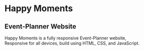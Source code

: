  <h1> Happy Moments</h1> 
 <h2>Event-Planner Website</h2>
<p>Happy Moments is a fully responsive Event-Planner website,<br />
  Responsive for all devices, build using HTML, CSS, and JavaScript.</p>
